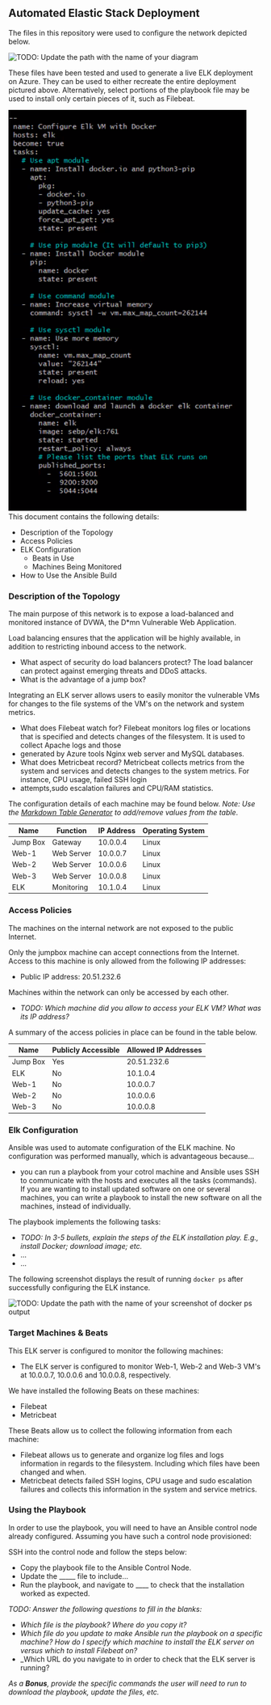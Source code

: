 ## Automated Elastic Stack Deployment

The files in this repository were used to configure the network depicted below.

![TODO: Update the path with the name of your diagram](images/diagram_filename.png)

These files have been tested and used to generate a live ELK deployment on Azure. They can be used to either recreate the entire deployment pictured above. Alternatively, select portions of the playbook file may be used to install only certain pieces of it, such as Filebeat.







 
![](elkplaybook.png)
This document contains the following details:
- Description of the Topology
- Access Policies
- ELK Configuration
  - Beats in Use
  - Machines Being Monitored
- How to Use the Ansible Build


### Description of the Topology

The main purpose of this network is to expose a load-balanced and monitored instance of DVWA, the D*mn Vulnerable Web Application.

Load balancing ensures that the application will be highly available, in addition to restricting inbound access to the network.
- What aspect of security do load balancers protect? The load balancer can protect against emerging threats and DDoS attacks.
- What is the advantage of a jump box? 

Integrating an ELK server allows users to easily monitor the vulnerable VMs for changes to the file systems of the VM's on the network and system metrics.
- What does Filebeat watch for? Filebeat monitors log files or locations that is specified and detects changes of the filesystem. It is used to collect Apache logs and those
- generated by Azure tools Nginx web server and MySQL databases.
- What does Metricbeat record? Metricbeat collects metrics from the system and services and detects changes to the system metrics. For instance, CPU usage, failed SSH login
- attempts,sudo escalation failures and CPU/RAM statistics.

The configuration details of each machine may be found below.
_Note: Use the [Markdown Table Generator](http://www.tablesgenerator.com/markdown_tables) to add/remove values from the table_.

| Name     | Function  | IP Address | Operating System |
|----------|---------- |------------|------------------|
| Jump Box | Gateway   | 10.0.0.4   | Linux            |
| Web-1    | Web Server| 10.0.0.7   | Linux            |              
| Web-2    | Web Server| 10.0.0.6   | Linux            |
| Web-3    | Web Server| 10.0.0.8   | Linux            |
| ELK      | Monitoring| 10.1.0.4   | Linux            |

### Access Policies

The machines on the internal network are not exposed to the public Internet. 

Only the jumpbox machine can accept connections from the Internet. Access to this machine is only allowed from the following IP addresses:
- Public IP address: 20.51.232.6

Machines within the network can only be accessed by each other.
- _TODO: Which machine did you allow to access your ELK VM? What was its IP address?_

A summary of the access policies in place can be found in the table below.

| Name     | Publicly Accessible | Allowed IP Addresses |
|----------|---------------------|----------------------|
| Jump Box | Yes                 | 20.51.232.6          |
| ELK      | No                  | 10.1.0.4             |
| Web-1    | No                  | 10.0.0.7             |
| Web-2    | No                  | 10.0.0.6             |
| Web-3    | No                  | 10.0.0.8             |


### Elk Configuration

Ansible was used to automate configuration of the ELK machine. No configuration was performed manually, which is advantageous because...
- you can run a playbook from your cotrol machine and Ansible uses SSH to communicate with the hosts and executes all the tasks (commands). If you are wanting to 
  install updated software on one or several machines, you can write a playbook to install the new software on all the machines, instead of individually.

The playbook implements the following tasks:
- _TODO: In 3-5 bullets, explain the steps of the ELK installation play. E.g., install Docker; download image; etc._
- ...
- ...

The following screenshot displays the result of running `docker ps` after successfully configuring the ELK instance.

![TODO: Update the path with the name of your screenshot of docker ps output](images/docker_ps_output.png)

### Target Machines & Beats
This ELK server is configured to monitor the following machines:
- The ELK server is configured to monitor Web-1, Web-2 and Web-3 VM's at 10.0.0.7, 10.0.0.6 and 10.0.0.8, respectively.

We have installed the following Beats on these machines:
- Filebeat
- Metricbeat

These Beats allow us to collect the following information from each machine:
- Filebeat allows us to generate and organize log files and logs information in regards to the filesystem. Including which files have been changed and when.
- Metricbeat detects failed SSH logins, CPU usage and sudo escalation failures and collects this information in the system and service metrics.

### Using the Playbook
In order to use the playbook, you will need to have an Ansible control node already configured. Assuming you have such a control node provisioned: 

SSH into the control node and follow the steps below:
- Copy the playbook file to the Ansible Control Node.
- Update the _____ file to include...
- Run the playbook, and navigate to ____ to check that the installation worked as expected.

_TODO: Answer the following questions to fill in the blanks:_
- _Which file is the playbook? Where do you copy it?_
- _Which file do you update to make Ansible run the playbook on a specific machine? How do I specify which machine to install the ELK server on versus which to install Filebeat on?_
- _Which URL do you navigate to in order to check that the ELK server is running?

_As a **Bonus**, provide the specific commands the user will need to run to download the playbook, update the files, etc._
